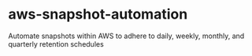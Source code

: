 # aws-snapshot-automation
Automate snapshots within AWS to adhere to daily, weekly, monthly, and quarterly retention schedules
